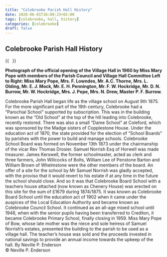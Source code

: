 ```yaml
---
title: "Colebrooke Parish Hall History"
date: 2020-06-01T16:09:23+02:00
tags: [colebrooke, hall, history]
categories: [colebrooke]
draft: false
---
```


## Colebrooke Parish Hall History


{{<image float="right" width="11em" frame="true" caption="Miss Mary Pope with members of the Parish Council and Village Hall Committee" src="img/1960scommittee.jpg" >}}

**Photograph of the official opening of the Village Hall in 1960 by Miss
Mary Pope with members of the Parish Council and Village Hall Committee
Left to Right: Miss Mary Pope, Mrs. F. Lowndes, Mr. A.C. Thorne, Mrs. L.
Olding, Mr. E. J. Mock, Mr. E. H. Pennington, Mr. F. W. Hockridge, Mr.
D. N. Burrow, Mr. W. Hockridge, Mrs. J. Pope, Mrs. N. Drew, Master P. F.
Burrow.**

 Colebrooke Parish Hall began life as the village school on August 9th 1875. For the more significant part of the 19th century, Colebrooke had a “Parochial School” supported by subscription. This was in the building known as the “Old School” at the top of the hill leading into Colebrooke, recently restored.
There was also a small “Dame School” at Coleford, which was sponsored by the Madge sisters of Copplestone House.
Under the education act of 1870, the state provided for the election of “School Boards” by parishes with the power to build and manage schools.
Colebrooke School Board was formed on November 13th 1873 under the chairmanship of the vicar Rev Thomas Drosier. Samuel Norrish Esq of Horwell was made treasurer. James Kerswell, the former schoolmaster, acted as clerk and three farmers, John Willcocks of Bolts, William Lee of Penstone Barton and William Brown of Whelmstone were the other members of the board. An offer of a site for the school by Mr Samuel Norrish was gladly accepted, with the proviso that it would revert to his estate if at any time in the future the school should close. And so it was that Colebrooke Board School with a teachers house attached (now known as Chenery House) was erected on this site for the sum of £1679 during 1874/1875. It was known as Colebrooke Board School until the education act of 1902 when it came under the auspices of the Local Education Authority and became known as Colebrooke Council School.
It continued as an all-age mixed school until 1948, when with the senior pupils having been transferred to Crediton, it became Colebrooke Primary School, finally closing in 1959. Miss Mary Pope of Bow, whose late mother was the niece and sole heiress of Samuel Norrish’s estates, presented the building to the parish to be used as a village hall. The teacher’s house was sold and the proceeds invested in national savings to provide an annual income towards the upkeep of the hall.
By Neville P. Enderson\
© Neville P. Enderson

